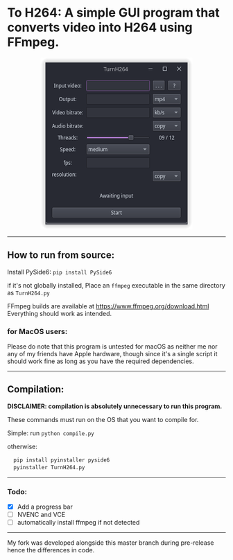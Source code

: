 # To H264: A simple GUI program that converts video into H264 using FFmpeg.

<p align=center>
<img src="Screenshot.png"/>
</p>

---

## How to run from source:

Install PySide6: `pip install PySide6`

if it's not globally installed, Place an `ffmpeg` executable in the same directory as `TurnH264.py`

FFmpeg builds are available at https://www.ffmpeg.org/download.html
Everything should work as intended.

### for MacOS users:

Please do note that this program is untested for macOS as neither me nor any of my friends have Apple hardware, though since it's a single script it should work fine as long as you have the required dependencies.

---

## Compilation:
**DISCLAIMER: compilation is absolutely unnecessary to run this program.**

These commands must run on the OS that you want to compile for.

Simple: run `python compile.py`

otherwise:

```bash
  pip install pyinstaller pyside6
  pyinstaller TurnH264.py
```
---

### Todo:

-   [x] Add a progress bar
-   [ ] NVENC and VCE
-   [ ] automatically install ffmpeg if not detected

---

My fork was developed alongside this master branch during pre-release hence the differences in code.
